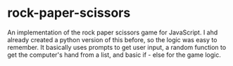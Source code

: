 # rock-paper-scissors

An implementation of the rock paper scissors game for JavaScript. I ahd already created a python version of this before, so the logic was easy to remember. It basically uses prompts to get user input, a random function to get the computer's hand from a list, and basic if - else for the game logic.
